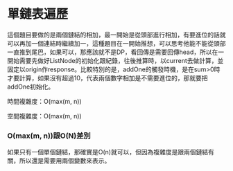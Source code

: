 <h1>單鏈表遍歷</h1>
<p>這個題目要做的是兩個鏈結的相加，最一開始是從頭部進行相加，有要進位的話就可以再加一個連結時繼續加一，這種題目在一開始推想，可以思考他能不能從頭部一直推到尾巴，如果可以，那應該就不是DP，看回傳是需要回傳head，所以在一開始需要先做好ListNode的初始化跟紀錄，往後推算時，以current去做計算，並固定以origin作response。比較特別的是，addOne的觸發時機，是在sum>0時才要計算，如果沒有超過10，代表兩個數字相加是不需要進位的，那就要把addOne初始化。</p>
<p>時間複雜度：O(max(m, n))</p>
<p>空間複雜度：O(max(m, n))</p>

<h3>O(max(m, n))跟O(N)差別</h3>
<p>如果只有一個單個鏈結，那確實是O(n)就可以，但因為複雜度是跟兩個鏈結有關，所以還是需要用兩個變數來表示。</p>